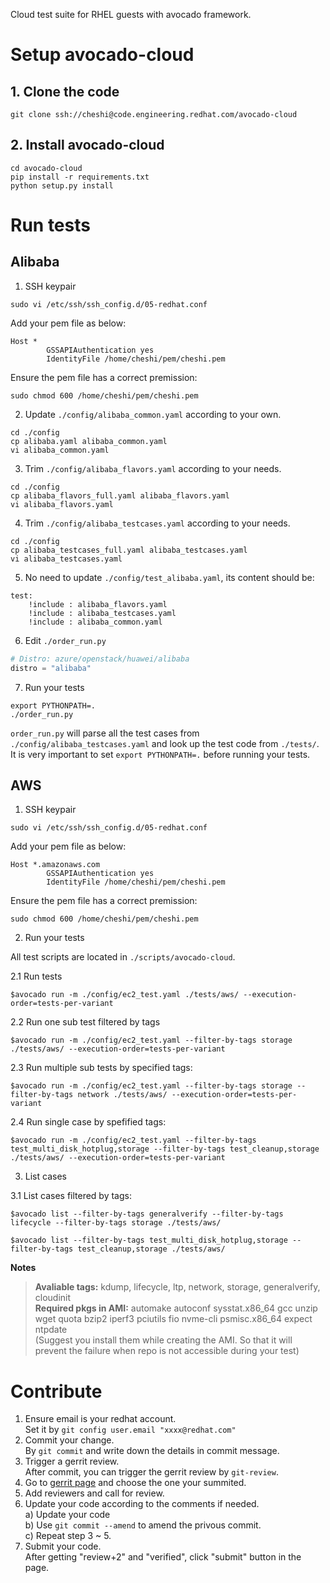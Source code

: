 Cloud test suite for RHEL guests with avocado framework.

# Setup avocado-cloud

## 1. Clone the code

`git clone ssh://cheshi@code.engineering.redhat.com/avocado-cloud`

## 2. Install avocado-cloud

```
cd avocado-cloud
pip install -r requirements.txt
python setup.py install
```

# Run tests

## Alibaba

1. SSH keypair

```
sudo vi /etc/ssh/ssh_config.d/05-redhat.conf
```

Add your pem file as below:

```
Host *
        GSSAPIAuthentication yes
        IdentityFile /home/cheshi/pem/cheshi.pem
```

Ensure the pem file has a correct premission:

```
sudo chmod 600 /home/cheshi/pem/cheshi.pem
```


2. Update `./config/alibaba_common.yaml` according to your own.

```
cd ./config
cp alibaba.yaml alibaba_common.yaml
vi alibaba_common.yaml
```

3. Trim `./config/alibaba_flavors.yaml` according to your needs.

```
cd ./config
cp alibaba_flavors_full.yaml alibaba_flavors.yaml
vi alibaba_flavors.yaml
```

4. Trim `./config/alibaba_testcases.yaml` according to your needs.

```
cd ./config
cp alibaba_testcases_full.yaml alibaba_testcases.yaml
vi alibaba_testcases.yaml
```

5. No need to update `./config/test_alibaba.yaml`, its content should be:

```
test:
    !include : alibaba_flavors.yaml
    !include : alibaba_testcases.yaml
    !include : alibaba_common.yaml
```

6. Edit `./order_run.py`

```python
# Distro: azure/openstack/huawei/alibaba
distro = "alibaba"
```

7. Run your tests

```
export PYTHONPATH=.
./order_run.py
```

`order_run.py` will parse all the test cases from `./config/alibaba_testcases.yaml` and look up the test code from `./tests/`. It is very important to set `export PYTHONPATH=.` before running your tests.

## AWS

1. SSH keypair

```
sudo vi /etc/ssh/ssh_config.d/05-redhat.conf
```

Add your pem file as below:

```
Host *.amazonaws.com
        GSSAPIAuthentication yes
        IdentityFile /home/cheshi/pem/cheshi.pem
```

Ensure the pem file has a correct premission:

```
sudo chmod 600 /home/cheshi/pem/cheshi.pem
```

2. Run your tests

All test scripts are located in  `./scripts/avocado-cloud`.

2.1 Run tests

`$avocado run -m ./config/ec2_test.yaml ./tests/aws/ --execution-order=tests-per-variant`

2.2 Run one sub test filtered by tags

`$avocado run -m ./config/ec2_test.yaml --filter-by-tags storage ./tests/aws/ --execution-order=tests-per-variant`

2.3 Run multiple sub tests by specified tags:

`$avocado run -m ./config/ec2_test.yaml --filter-by-tags storage --filter-by-tags network ./tests/aws/ --execution-order=tests-per-variant`

2.4 Run single case by spefified tags:

`$avocado run -m ./config/ec2_test.yaml --filter-by-tags test_multi_disk_hotplug,storage --filter-by-tags test_cleanup,storage ./tests/aws/ --execution-order=tests-per-variant`

3. List cases

3.1 List cases filtered by tags:

`$avocado list --filter-by-tags generalverify --filter-by-tags lifecycle --filter-by-tags storage ./tests/aws/`

`$avocado list --filter-by-tags test_multi_disk_hotplug,storage --filter-by-tags test_cleanup,storage ./tests/aws/`

**Notes**

> **Avaliable tags:** kdump, lifecycle, ltp, network, storage, generalverify, cloudinit  
> **Required pkgs in AMI:** automake autoconf sysstat.x86_64 gcc unzip wget quota bzip2 iperf3 pciutils fio nvme-cli psmisc.x86_64 expect ntpdate  
(Suggest you install them while creating the AMI. So that it will prevent the failure when repo is not accessible during your test)

# Contribute

1. Ensure email is your redhat account.  
   Set it by `git config user.email "xxxx@redhat.com"`
2. Commit your change.  
   By `git commit` and write down the details in commit message.
3. Trigger a gerrit review.  
   After commit, you can trigger the gerrit review by `git-review`.
4. Go to [gerrit page](https://code.engineering.redhat.com/gerrit/#/dashboard/self) and choose the one your summited.
5. Add reviewers and call for review.
6. Update your code according to the comments if needed.  
   a) Update your code  
   b) Use `git commit --amend` to amend the privous commit.  
   c) Repeat step 3 ~ 5.
7. Submit your code.  
   After getting "review+2" and "verified", click "submit" button in the page.
